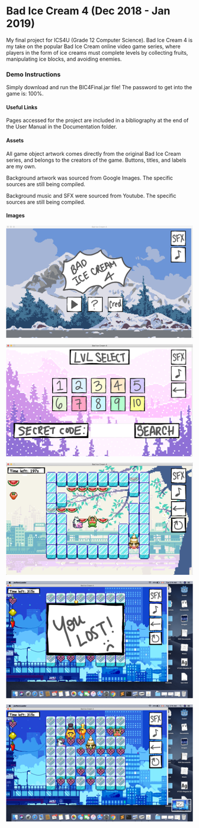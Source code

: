 # Bad Ice Cream 4 (Dec 2018 - Jan 2019)
My final project for ICS4U (Grade 12 Computer Science). Bad Ice Cream 4 is my take on the popular Bad Ice Cream online video game series, where players in the form of ice creams must complete levels by collecting fruits, manipulating ice blocks, and avoiding enemies. 

### Demo Instructions
Simply download and run the BIC4Final.jar file! The password to get into the game is: 100%.

#### Useful Links
Pages accessed for the project are included in a bibliography at the end of the User Manual in the Documentation folder.

#### Assets
All game object artwork comes directly from the original Bad Ice Cream series, and belongs to the creators of the game. Buttons, titles, and labels are my own.

Background artwork was sourced from Google Images. The specific sources are still being compiled. 

Background music and SFX were sourced from Youtube. The specific sources are still being compiled.

#### Images

![Title Screen](https://github.com/ZhengmaoOuyang/Bad-Ice-Cream-4/blob/master/Media/Sample1.png)

![Sample Image 2](https://github.com/ZhengmaoOuyang/Bad-Ice-Cream-4/blob/master/Media/Sample2.png)

![Sample Image 3](https://github.com/ZhengmaoOuyang/Bad-Ice-Cream-4/blob/master/Media/Sample3.png)

![Sample Image 4](https://github.com/ZhengmaoOuyang/Bad-Ice-Cream-4/blob/master/Media/Sample4.png)

![Sample Image 5](https://github.com/ZhengmaoOuyang/Bad-Ice-Cream-4/blob/master/Media/Sample5.png)
